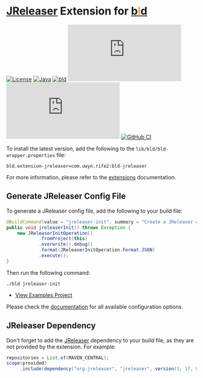 # [JReleaser](https://jreleaser.org/) Extension for [b<span style="color:orange">l</span>d](https://rife2.com/bld) 

[![License](https://img.shields.io/badge/license-Apache%20License%202.0-blue.svg)](https://opensource.org/licenses/Apache-2.0)
[![Java](https://img.shields.io/badge/java-17%2B-blue)](https://www.oracle.com/java/technologies/javase/jdk17-archive-downloads.html)
[![bld](https://img.shields.io/badge/2.3.0-FA9052?label=bld&labelColor=2392FF)](https://rife2.com/bld)
[![Release](https://flat.badgen.net/maven/v/metadata-url/repo.rife2.com/releases/com/uwyn/rife2/bld-jreleaser/maven-metadata.xml?color=blue)](https://repo.rife2.com/#/releases/com/uwyn/rife2/bld-jreleaser)
[![Snapshot](https://flat.badgen.net/maven/v/metadata-url/repo.rife2.com/snapshots/com/uwyn/rife2/bld-jreleaser/maven-metadata.xml?label=snapshot)](https://repo.rife2.com/#/snapshots/com/uwyn/rife2/bld-jreleaser)
[![GitHub CI](https://github.com/rife2/bld-jreleaser/actions/workflows/bld.yml/badge.svg)](https://github.com/rife2/bld-jreleaser/actions/workflows/bld.yml)

To install the latest version, add the following to the `lib/bld/bld-wrapper.properties` file:

```properties
bld.extension-jreleaser=com.uwyn.rife2:bld-jreleaser
```

For more information, please refer to the [extensions](https://github.com/rife2/bld/wiki/Extensions) documentation.

## Generate JReleaser Config File

To generate a JReleaser config file, add the following to your build file:

```java
@BuildCommand(value = "jreleaser-init", summary = "Create a JReleaser config file.")
public void jreleaserInit() throws Exception {
    new JReleaserInitOperation()
            .fromProject(this)
            .overwrite().debug()
            .format(JReleaserInitOperation.Format.JSON)
            .execute();
}
```

Then run the following command:
```
./bld jreleaser-init
```

- [View Examples Project](https://github.com/rife2/bld-jreleaser/blob/master/examples/src/bld/java/com/example/)

Please check the [documentation](https://rife2.github.io/bld-jreleaser/rife/bld/extension/package-summary.html) for all available configuration options.

## JReleaser Dependency

Don't forget to add the [JReleaser](https://jreleaser.org/) dependency to your build file, as they are not provided by the extension. For example:

```java
repositories = List.of(MAVEN_CENTRAL);
scope(provided)
     .include(dependency("org.jreleaser", "jreleaser", version(1, 17, 0)));
```

